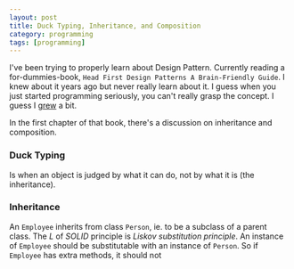 ```yaml
---
layout: post
title: Duck Typing, Inheritance, and Composition
category: programming
tags: [programming]
---
```


I've been trying to properly learn about Design Pattern. Currently reading a for-dummies-book, `Head First Design Patterns A Brain-Friendly Guide`. I knew about it years ago but never really learn about it. I guess when you just started programming seriously, you can't really grasp the concept. I guess I [grew](https://betterprogramming.pub/top-signs-of-an-over-experienced-programmer-22bbe0b57663#:~:text=Once%20software%20engineers%20hit%20the,what%20company%20you%20work%20for.) a bit. 

In the first chapter of that book, there's a discussion on inheritance and composition.

### Duck Typing

Is when an object is judged by what it can do, not by what it is (the inheritance).

### Inheritance

An `Employee` inherits from class `Person`, ie. to be a subclass of a parent class. The *L* of *SOLID* principle is *Liskov substitution principle*. An instance of `Employee` should be substitutable with an instance of `Person`. So if `Employee` has extra methods, it should not 
